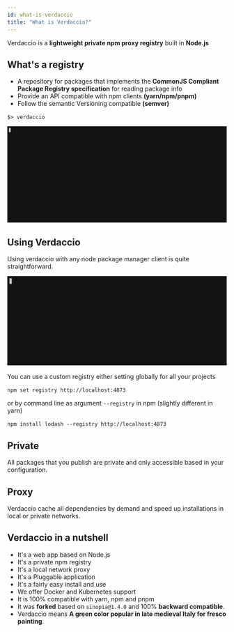 ```yaml
---
id: what-is-verdaccio
title: "What is Verdaccio?"
---
```


Verdaccio is a **lightweight private npm proxy registry** built in **Node.js**

## What's a registry

* A repository for packages that implements the **CommonJS Compliant Package Registry specification** for reading package info
* Provide an API compatible with npm clients **(yarn/npm/pnpm)**
* Follow the semantic Versioning compatible **(semver)**

```
$> verdaccio
```

![registry](svg/verdaccio_server.gif)

## Using Verdaccio

Using verdaccio with any node package manager client is quite straightforward.

![registry](svg/npm_install.gif)

You can use a custom registry either setting globally for all your projects

```
npm set registry http://localhost:4873
```

or by command line as argument `--registry` in npm (slightly different in yarn)

```
npm install lodash --registry http://localhost:4873
```

## Private

All packages that you publish are private and only accessible based in your configuration.

## Proxy

Verdaccio cache all dependencies by demand and speed up installations in local or private networks.

## Verdaccio in a nutshell

* It's a web app based on Node.js
* It's a private npm registry
* It's a local network proxy
* It's a Pluggable application
* It's a fairly easy install and use
* We offer Docker and Kubernetes support
* It is 100% compatible with yarn, npm and pnpm
* It was **forked** based on `sinopia@1.4.0` and 100% **backward compatible**.
* Verdaccio means **A green color popular in late medieval Italy for fresco painting**.

